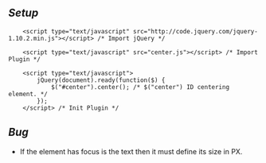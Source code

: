 *Setup*
----------

		<script type="text/javascript" src="http://code.jquery.com/jquery-1.10.2.min.js"></script> /* Import jQuery */
		
		<script type="text/javascript" src="center.js"></script> /* Import Plugin */
		
		<script type="text/javascript">
			jQuery(document).ready(function($) {
				$("#center").center(); /* $("center") ID centering element. */
			});
		</script> /* Init Plugin */

*Bug*
---------

* If the element has focus is the text then it must define its size in PX.

